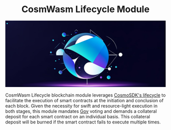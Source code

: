<center>
    <h1>CosmWasm Lifecycle Module</h1>
</center>

![IMG](./docs/logo.jpg)

CosmWasm Lifecycle blockchain module leverages [CosmoSDK's lifecycle](https://docs.cosmos.network/main/build/building-modules/beginblock-endblock) to facilitate the execution of smart contracts at the initiation and conclusion of each block. Given the necessity for swift and resource-light execution in both stages, this module mandates [Gov](https://docs.cosmos.network/main/build/modules/gov) voting and demands a collateral deposit for each smart contract on an individual basis. This collateral deposit will be burned if the smart contract fails to execute multiple times.






